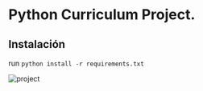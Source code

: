 # Python Curriculum Project.

## Instalación
run `python install -r requirements.txt`

![project](https://user-images.githubusercontent.com/71046657/102295164-98851680-3f29-11eb-8369-7b6ec5b69111.png)
